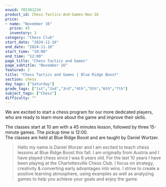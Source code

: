 ```yaml
---
ecwid: 702301234
product_id: Chess-Tactics-And-Games-Nov-16
price:
- name: "November 16"
  price: 45
  inventory: 3
category: "Chess Club"
start_date: "2024-11-16"
end_date: "2024-11-16"
start_time: "10:00"
end_time: "12:00"
page_title: "Chess Tactics and Games"
page_subtitle: "November 16"
featured: 2
title: "Chess Tactics and Games | Blue Ridge Boost"
section: chess
day_tags: ["Saturday"]
grade_tags: ["1st","2nd","3rd","4th","5th","6th","7th"]
subject_tags: ["Chess"]
difficulty: ""
---
```

<p>We are excited to start a chess program for our more dedicated players, who are ready to learn more about the game and improve their skills.</p><p>The classes start at 10 am with a 45 minutes lesson, followed by three 15-minute games. The pickup time is 12:00.<br>The classes are held at Blue Ridge Boost and are taught by Daniel Wurtzer.<br></p><blockquote>Hello my name is Daniel Wurzer and I am excited to teach chess lessons at Blue Ridge Boost this fall. I am originally from Austria and I have played chess since I was 6 years old. For the last 10 years I have been playing at the Charlottesville Chess Club. I focus on strategy, creativity & converting early advantages into wins. I strive to create a positive learning atmosphere, using examples as well as analyzing games to help you achieve your goals and enjoy the game.</blockquote>
